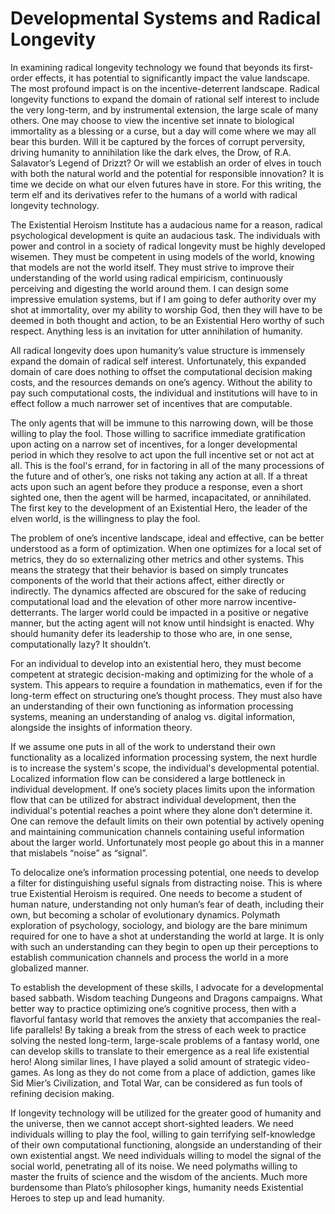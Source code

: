 # Developmental Systems and Radical Longevity

In examining radical longevity technology we found that beyonds its first-order effects, it has potential to significantly impact the value landscape. The most profound impact is on the incentive-deterrent landscape. Radical longevity functions to expand the domain of rational self interest to include the very long-term, and by instrumental extension, the large scale of many others. One may choose to view the incentive set innate to biological immortality as a blessing or a curse, but a day will come where we may all bear this burden. Will it be captured by the forces of corrupt perversity, driving humanity to annihilation like the dark elves, the Drow, of R.A. Salavator’s Legend of Drizzt? Or will we establish an order of elves in touch with both the natural world and the potential for responsible innovation? It is time we decide on what our elven futures have in store. For this writing, the term elf and its derivatives refer to the humans of a world with radical longevity technology.  

The Existential Heroism Institute has a audacious name for a reason, radical psychological development is quite an audacious task. The individuals with power and control in a society of radical longevity must be highly developed wisemen. They must be competent in using models of the world, knowing that models are not the world itself. They must strive to improve their understanding of the world using radical empiricism, continuously perceiving and digesting the world around them. I can design some impressive emulation systems, but if I am going to defer authority over my shot at immortality, over my ability to worship God, then they will have to be deemed in both thought and action, to be an Existential Hero worthy of such respect. Anything less is an invitation for utter annihilation of humanity.

All radical longevity does upon humanity’s value structure is immensely expand the domain of radical self interest. Unfortunately, this expanded domain of care does nothing to offset the computational decision making costs, and the resources demands on one’s agency. Without the ability to pay such computational costs, the individual and institutions will have to in effect follow a much narrower set of incentives that are computable.

The only agents that will be immune to this narrowing down, will be those willing to play the fool. Those willing to sacrifice immediate gratification upon acting on a narrow set of incentives, for a longer developmental period in which they resolve to act upon the full incentive set or not act at all. This is the fool's errand, for in factoring in all of the many processions of the future and of other’s, one risks not taking any action at all. If a threat acts upon such an agent before they produce a response, even a short sighted one, then the agent will be harmed, incapacitated, or annihilated. The first key to the development of an Existential Hero, the leader of the elven world, is the willingness to play the fool.

The problem of one’s incentive landscape, ideal and effective, can be better understood as a form of optimization. When one optimizes for a local set of metrics, they do so externalizing other metrics and other systems. This means the strategy that their behavior is based on simply truncates components of the world that their actions affect, either directly or indirectly. The dynamics affected are obscured for the sake of reducing computational load and the elevation of other more narrow incentive-detterrants. The larger world could be impacted in a positive or negative manner, but the acting agent will not know until hindsight is enacted. Why should humanity defer its leadership to those who are, in one sense, computationally lazy? It shouldn’t.

For an individual to develop into an existential hero, they must become competent at strategic decision-making and optimizing for the whole of a system. This appears to require a foundation in mathematics, even if for the long-term effect on structuring one’s thought process. They must also have an understanding of their own functioning as information processing systems, meaning an understanding of analog vs. digital information, alongside the insights of information theory.

If we assume one puts in all of the work to understand their own functionality as a localized information processing system, the next hurdle is to increase the system's scope, the individual's developmental potential. Localized information flow can be considered a large bottleneck in individual development. If one’s society places limits upon the information flow that can be utilized for abstract individual development, then the individual's potential reaches a point where they alone don’t determine it. One can remove the default limits on their own potential by actively opening and maintaining communication channels containing useful information about the larger world. Unfortunately most people go about this in a manner that mislabels “noise” as “signal”. 

To delocalize one’s information processing potential, one needs to develop a filter for distinguishing useful signals from distracting noise. This is where true Existential Heroism is required. One needs to become a student of human nature, understanding not only human’s fear of death, including their own, but becoming a scholar of evolutionary dynamics. Polymath exploration of psychology, sociology, and biology are the bare minimum required for one to have a shot at understanding the world at large. It is only with such an understanding can they begin to open up their perceptions to establish communication channels and process the world in a more globalized manner.

To establish the development of these skills, I advocate for a developmental based sabbath. Wisdom teaching Dungeons and Dragons campaigns. What better way to practice optimizing one’s cognitive process, then with a flavorful fantasy world that removes the anxiety that accompanies the real-life parallels! By taking a break from the stress of each week to practice solving the nested long-term, large-scale problems of a fantasy world, one can develop skills to translate to their emergence as a real life existential hero! Along similar lines, I have played a solid amount of strategic video-games. As long as they do not come from a place of addiction, games like Sid Mier’s Civilization, and Total War, can be considered as fun tools of refining decision making.

If longevity technology will be utilized for the greater good of humanity and the universe, then we cannot accept short-sighted leaders. We need individuals willing to play the fool, willing to gain terrifying self-knowledge of their own computational functioning, alongside an understanding of their own existential angst. We need individuals willing to model the signal of the social world, penetrating all of its noise. We need polymaths willing to master the fruits of science and the wisdom of the ancients. Much more burdensome than Plato’s philosopher kings, humanity needs Existential Heroes to step up and lead humanity.





